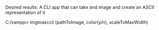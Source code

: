 
Desired results:
A CLI app that can take and image and create an ASCII representation of it

C:/xampp> imgtoasccii (pathToImage, color(y/n), scaleToMaxWidth)

